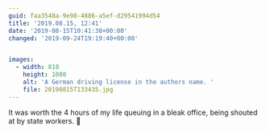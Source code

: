 ```yaml
---
guid: faa3548a-9e98-4886-a5ef-d29541994d54
title: '2019.08.15, 12:41'
date: '2019-08-15T10:41:38+00:00'
changed: '2019-09-24T19:19:40+00:00'


images:
  - width: 810
    height: 1080
    alt: 'A German driving license in the authors name. '
    file: 20190815T133435.jpg
---
```


It was worth the 4 hours of my life queuing in a bleak office, being shouted at by state workers. 🎉
